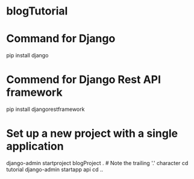 # blogTutorial

# Command for Django
pip install django

# Commend for Django Rest API framework
pip install djangorestframework

# Set up a new project with a single application
django-admin startproject blogProject .  # Note the trailing '.' character
cd tutorial
django-admin startapp api
cd ..